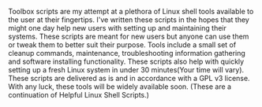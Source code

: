 Toolbox scripts are my attempt at a plethora of Linux shell tools available to the user at their fingertips. 
I've written these scripts in the hopes that they might one day help new users with setting up and maintaining their systems.
These scripts are meant for new users but anyone can use them or tweak them to better suit their purpose. 
Tools include a small set of cleanup commands, maintenance, troubleshooting information gathering and software installing
functionality. These scripts also help with quickly setting up a fresh Linux system in under 30 minutes(Your time will vary).
These scripts are delivered as is and in accordance with a GPL v3 license. With any luck, these tools will be widely available soon.
(These are a continuation of Helpful Linux Shell Scripts.)
